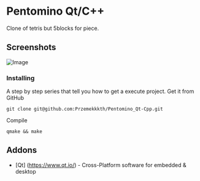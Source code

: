 # Pentomino Qt/C++
Clone of tetris but 5blocks for piece.
## Screenshots
![Image](https://user-images.githubusercontent.com/28188300/188275793-29e87a85-55d4-4840-af4e-af646e2a6f97.png)
### Installing
A step by step series  that tell you how to get a execute project.
Get it from GitHub
```
git clone git@github.com:Przemekkkth/Pentomino_Qt-Cpp.git
```
Compile
```
qmake && make
```

## Addons
* [Qt] (https://www.qt.io/) - Cross-Platform software for embedded & desktop
